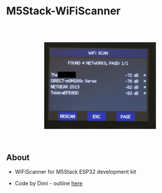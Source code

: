 # M5Stack-WiFiScanner

<br />
<br />

<p align="center">
 
<img src="https://github.com/PartsandCircuits/M5Stack-WiFiScanner/blob/master/WiFiScanner.png" width="300">

</p>

<br />

## About

- WiFiScanner for M5Stack ESP32 development kit

- Code by Dimi - outline [here](http://forum.m5stack.com/topic/58/lesson-3-wi-fi-scanner)

